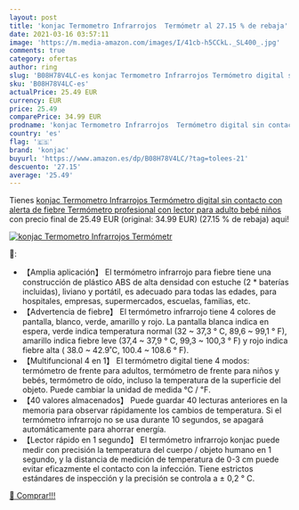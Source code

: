 ```yaml
---
layout: post
title: 'konjac Termometro Infrarrojos  Termómetr al 27.15 % de rebaja'
date: 2021-03-16 03:57:11
image: 'https://m.media-amazon.com/images/I/41cb-h5CCkL._SL400_.jpg'
comments: true
category: ofertas
author: ring
slug: 'B08H78V4LC-es konjac Termometro Infrarrojos Termómetro digital sin...'
sku: 'B08H78V4LC-es'
actualPrice: 25.49 EUR
currency: EUR
price: 25.49
comparePrice: 34.99 EUR
prodname: 'konjac Termometro Infrarrojos  Termómetro digital sin contacto con alerta de fiebre Termómetro profesional con lector para adulto bebé niños'
country: 'es'
flag: '🇪🇸'
brand: 'konjac'
buyurl: 'https://www.amazon.es/dp/B08H78V4LC/?tag=tolees-21'
descuento: '27.15'
average: '25.49'
---
```


Tienes [konjac Termometro Infrarrojos  Termómetro digital sin contacto con alerta de fiebre Termómetro profesional con lector para adulto bebé niños](https://www.amazon.es/dp/B08H78V4LC/?tag=tolees-21) con precio final de  25.49 EUR (original: 34.99 EUR) (27.15 %  de rebaja) aqui!

[![konjac Termometro Infrarrojos  Termómetr](https://m.media-amazon.com/images/I/41cb-h5CCkL._SL400_.jpg)](https://www.amazon.es/dp/B08H78V4LC/?tag=tolees-21)

🔎:

- 【Amplia aplicación】 El termómetro infrarrojo para fiebre tiene una construcción de plástico ABS de alta densidad con estuche (2 * baterías incluidas), liviano y portátil, es adecuado para todas las edades, para hospitales, empresas, supermercados, escuelas, familias, etc.
- 【Advertencia de fiebre】 El termómetro infrarrojo tiene 4 colores de pantalla, blanco, verde, amarillo y rojo. La pantalla blanca indica en espera, verde indica temperatura normal (32 ~ 37,3 ° C, 89,6 ~ 99,1 ° F), amarillo indica fiebre leve (37,4 ~ 37,9 ° C, 99,3 ~ 100,3 ° F) y rojo indica fiebre alta ( 38.0 ~ 42.9˚C, 100.4 ~ 108.6 ° F).
- 【Multifuncional 4 en 1】 El termómetro digital tiene 4 modos: termómetro de frente para adultos, termómetro de frente para niños y bebés, termómetro de oído, incluso la temperatura de la superficie del objeto. Puede cambiar la unidad de medida ℃ / ℉.
- 【40 valores almacenados】 Puede guardar 40 lecturas anteriores en la memoria para observar rápidamente los cambios de temperatura. Si el termómetro infrarrojo no se usa durante 10 segundos, se apagará automáticamente para ahorrar energía.
- 【Lector rápido en 1 segundo】 El termómetro infrarrojo konjac puede medir con precisión la temperatura del cuerpo / objeto humano en 1 segundo, y la distancia de medición de temperatura de 0-3 cm puede evitar eficazmente el contacto con la infección. Tiene estrictos estándares de inspección y la precisión se controla a ± 0,2 ° C.

[🛒 Comprar!!!](https://www.amazon.es/dp/B08H78V4LC/?tag=tolees-21)
